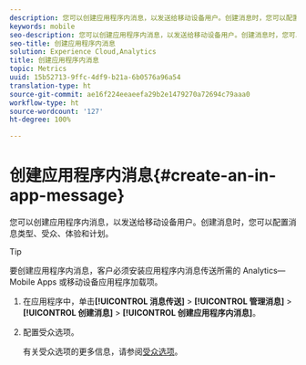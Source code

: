 ```yaml
---
description: 您可以创建应用程序内消息，以发送给移动设备用户。创建消息时，您可以配置消息类型、受众、体验和计划。
keywords: mobile
seo-description: 您可以创建应用程序内消息，以发送给移动设备用户。创建消息时，您可以配置消息类型、受众、体验和计划。
seo-title: 创建应用程序内消息
solution: Experience Cloud,Analytics
title: 创建应用程序内消息
topic: Metrics
uuid: 15b52713-9ffc-4df9-b21a-6b0576a96a54
translation-type: ht
source-git-commit: ae16f224eeaeefa29b2e1479270a72694c79aaa0
workflow-type: ht
source-wordcount: '127'
ht-degree: 100%

---
```



# 创建应用程序内消息{#create-an-in-app-message}

您可以创建应用程序内消息，以发送给移动设备用户。创建消息时，您可以配置消息类型、受众、体验和计划。

>[!TIP]
>
>要创建应用程序内消息，客户必须安装应用程序内消息传送所需的 Analytics—Mobile Apps 或移动设备应用程序加载项。

1. 在应用程序中，单击&#x200B;**[!UICONTROL 消息传送]** > **[!UICONTROL 管理消息]** > **[!UICONTROL 创建消息]** > **[!UICONTROL 创建应用程序内消息]**。
1. 配置受众选项。

   有关受众选项的更多信息，请参阅[受众选项](/help/using/in-app-messaging/t-in-app-message/c-audience-in-app-message.md)。
